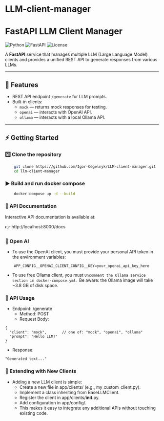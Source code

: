 # LLM-client-manager

# FastAPI LLM Client Manager

![Python](https://img.shields.io/badge/python-3.11+-blue)
![FastAPI](https://img.shields.io/badge/FastAPI-v0.0.116.2-green)
![License](https://img.shields.io/badge/license-MIT-lightgrey)

A **FastAPI** service that manages multiple LLM (Large Language Model) clients and provides a unified REST API to generate responses from various LLMs.

---

## 🚀 Features

- REST API endpoint `/generate` for LLM prompts.
- Built-in clients:
  - `mock` — returns mock responses for testing.
  - `openai` — interacts with OpenAI API.
  - `ollama` — interacts with a local Ollama API.

---

## ⚡ Getting Started

### 1️⃣ Clone the repository

```bash
    git clone https://github.com/Igor-Cegelnyk/LLM-client-manager.git
    cd llm-client-manager
```

### ▶️ Build and run docker compose

```bash
    docker compose up -d --build
```

### 📘 API Documentation

Interactive API documentation is available at:

👉 http://localhost:8000/docs



### 🔑 Open AI

- To use the OpenAI client, you must provide your personal API token in the environment variables:

```
    APP_CONFIG__OPENAI_CLIENT_CONFIG__KEY=your_openai_api_key_here
```

- To use free Ollama client, you must `Uncomment the Ollama service section in docker-compose.yml.`
Be aware: the Ollama image will take ~3.8 GB of disk space.


### 📡 API Usage
- Endpoint: /generate 
  - Method: POST
  - Request Body:

```
{
  "client": "mock",       // one of: "mock", "openai", "ollama"
  "prompt": "Hello LLM!"
}
```

- Response:

```
"Generated text..."
```


### 🧩 Extending with New Clients

- Adding a new LLM client is simple:
  - Create a new file in app/clients/ (e.g., my_custom_client.py).
  - Implement a class inheriting from BaseLLMClient.
  - Register the client in app/clients/__init__.py.
  - Add configuration in app/config/.
  - This makes it easy to integrate any additional APIs without touching existing code.